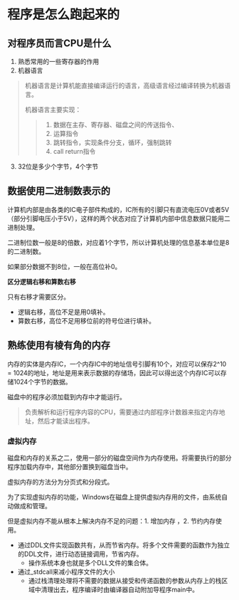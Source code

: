 程序是怎么跑起来的
===

## 对程序员而言CPU是什么

1. 熟悉常用的一些寄存器的作用
2. 机器语言

> 机器语言是计算机能直接编译运行的语言，高级语言经过编译转换为机器语言。
>
> 机器语言主要实现：
>
> > 1. 数据在主存、寄存器、磁盘之间的传送指令、
> > 2. 运算指令
> > 3. 跳转指令，实现条件分支，循环，强制跳转
> > 4. call return指令

3. 32位是多少个字节，4个字节

## 数据使用二进制数表示的

计算机内部是由各类的IC电子部件构成的，IC所有的引脚只有直流电压0V或者5V（部分引脚电压小于5V），这样的两个状态对应了计算机内部中信息数据只能用二进制处理。

二进制位数一般是8的倍数，对应着1个字节，所以计算机处理的信息基本单位是8的二进制数。

如果部分数据不到8位，一般在高位补0。

**区分逻辑右移和算数右移**

只有右移才需要区分。

- 逻辑右移，高位不足是用0填补。
- 算数右移，高位不足用移位前的符号位进行填补。

## 熟练使用有棱有角的内存

内存的实体是内存IC，一个内存IC中的地址信号引脚有10个，对应可以保存2^10 = 1024的地址，地址是用来表示数据的存储场，因此可以得出这个内存IC可以存储1024个字节的数据。

磁盘中的程序必须加载到内存中才能运行。

> 负责解析和运行程序内容的CPU，需要通过内部程序计数器来指定内存地址，然后才能读出程序。

### 虚拟内存

磁盘和内存的关系之二，使用一部分的磁盘空间作为内存使用。将需要执行的部分程序加载内存中，其他部分置换到磁盘当中。

虚拟内存的方法分为分页式和分段式。

为了实现虚拟内存的功能，Windows在磁盘上提供虚拟内存用的文件，由系统自动做成和管理。

但是虚拟内存不能从根本上解决内存不足的问题：1. 增加内存 ，2. 节约内存使用。

- 通过DDL文件实现函数共有，从而节省内存。将多个文件需要的函数作为独立的DDL文件，进行动态链接调用，节省内存。
  - 操作系统本身也就是多个DLL文件的集合体。
- 通过_stdcall来减小程序文件的大小
  - 通过栈清理处理将不需要的数据从接受和传递函数的参数从内存上的栈区域中清理出去，程序编译时由编译器自动附加导程序main中。

